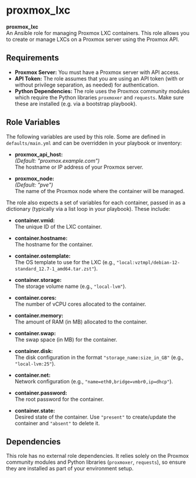 proxmox_lxc
=========

**proxmox_lxc**  
An Ansible role for managing Proxmox LXC containers. This role allows you to create or manage LXCs on a Proxmox server using the Proxmox API.

Requirements
------------

- **Proxmox Server:** You must have a Proxmox server with API access.
- **API Token:** The role assumes that you are using an API token (with or without privilege separation, as needed) for authentication.
- **Python Dependencies:** The role uses the Proxmox community modules which require the Python libraries `proxmoxer` and `requests`. Make sure these are installed (e.g. via a bootstrap playbook).

Role Variables
--------------

The following variables are used by this role. Some are defined in `defaults/main.yml` and can be overridden in your playbook or inventory:

- **proxmox_api_host:**  
  *(Default: "proxmox.example.com")*  
  The hostname or IP address of your Proxmox server.

- **proxmox_node:**  
  *(Default: "pve")*  
  The name of the Proxmox node where the container will be managed.

The role also expects a set of variables for each container, passed in as a dictionary (typically via a list loop in your playbook). These include:

- **container.vmid:**  
  The unique ID of the LXC container.

- **container.hostname:**  
  The hostname for the container.

- **container.ostemplate:**  
  The OS template to use for the LXC (e.g., `"local:vztmpl/debian-12-standard_12.7-1_amd64.tar.zst"`).

- **container.storage:**  
  The storage volume name (e.g., `"local-lvm"`).

- **container.cores:**  
  The number of vCPU cores allocated to the container.

- **container.memory:**  
  The amount of RAM (in MB) allocated to the container.

- **container.swap:**  
  The swap space (in MB) for the container.

- **container.disk:**  
  The disk configuration in the format `"storage_name:size_in_GB"` (e.g., `"local-lvm:25"`).

- **container.net:**  
  Network configuration (e.g., `"name=eth0,bridge=vmbr0,ip=dhcp"`).

- **container.password:**  
  The root password for the container.

- **container.state:**  
  Desired state of the container. Use `"present"` to create/update the container and `"absent"` to delete it.

Dependencies
------------

This role has no external role dependencies. It relies solely on the Proxmox community modules and Python libraries (`proxmoxer`, `requests`), so ensure they are installed as part of your environment setup.
